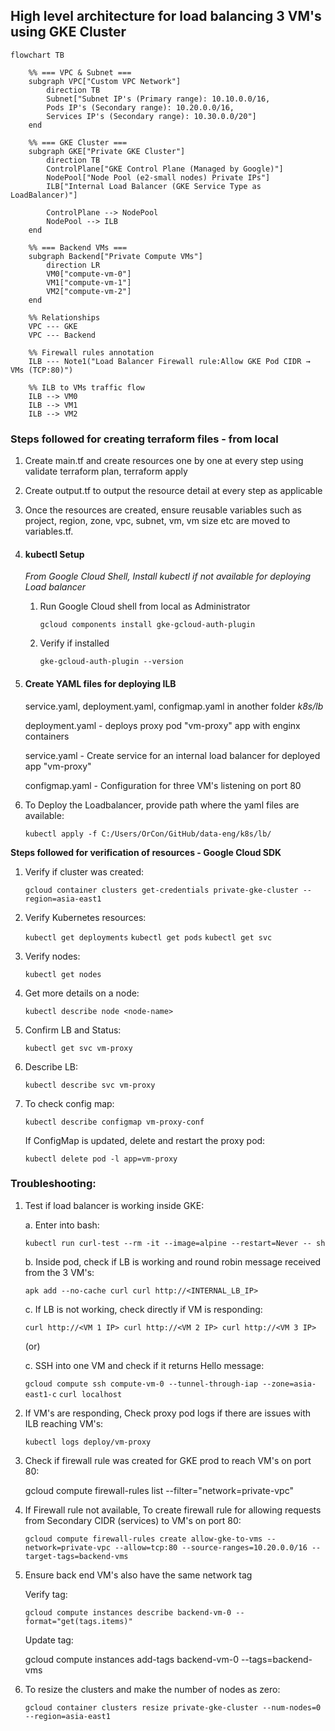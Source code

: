 ## High level architecture for load balancing 3 VM's using GKE Cluster

```mermaid
flowchart TB

    %% === VPC & Subnet ===
    subgraph VPC["Custom VPC Network"]
        direction TB
        Subnet["Subnet IP's (Primary range): 10.10.0.0/16, 
        Pods IP's (Secondary range): 10.20.0.0/16, 
        Services IP's (Secondary range): 10.30.0.0/20"]
    end

    %% === GKE Cluster ===
    subgraph GKE["Private GKE Cluster"]
        direction TB
        ControlPlane["GKE Control Plane (Managed by Google)"]
        NodePool["Node Pool (e2-small nodes) Private IPs"]
        ILB["Internal Load Balancer (GKE Service Type as LoadBalancer)"]

        ControlPlane --> NodePool
        NodePool --> ILB
    end

    %% === Backend VMs ===
    subgraph Backend["Private Compute VMs"]
        direction LR
        VM0["compute-vm-0"]
        VM1["compute-vm-1"]
        VM2["compute-vm-2"]
    end

    %% Relationships
    VPC --- GKE
    VPC --- Backend

    %% Firewall rules annotation
    ILB --- Note1("Load Balancer Firewall rule:Allow GKE Pod CIDR → VMs (TCP:80)")

    %% ILB to VMs traffic flow
    ILB --> VM0
    ILB --> VM1
    ILB --> VM2
```




### Steps followed for creating terraform files - from local
1. Create main.tf and create resources one by one at every step using validate terraform plan, terraform apply

2. Create output.tf to output the resource detail at every step as applicable

3. Once the resources are created, ensure reusable variables such as project, region, zone, vpc, subnet, vm, vm size etc are moved to variables.tf. 

4. #### kubectl Setup

    *From Google Cloud Shell, Install kubectl if not available for deploying Load balancer*

    1. Run Google Cloud shell from local as Administrator

        `gcloud components install gke-gcloud-auth-plugin`

    2. Verify if installed

        `gke-gcloud-auth-plugin --version`


5. #### Create YAML files for deploying ILB

    service.yaml, deployment.yaml, configmap.yaml in another folder *k8s/lb*

    deployment.yaml - deploys proxy pod "vm-proxy" app with enginx containers 

    service.yaml - Create service for an internal load balancer for deployed app "vm-proxy"

    configmap.yaml - Configuration for three VM's listening on port 80


6. To Deploy the Loadbalancer, provide path where the yaml files are    available:

    `kubectl apply -f C:/Users/OrCon/GitHub/data-eng/k8s/lb/`



**Steps followed for verification of resources - Google Cloud SDK**

1. Verify if cluster was created:

    `gcloud container clusters get-credentials private-gke-cluster --region=asia-east1`


2. Verify Kubernetes resources:

    `kubectl get deployments`
    `kubectl get pods`
    `kubectl get svc`

3. Verify nodes:

    `kubectl get nodes`

4. Get more details on a node:

    `kubectl describe node <node-name>`

5. Confirm LB and Status:

    `kubectl get svc vm-proxy`

6. Describe LB:

    `kubectl describe svc vm-proxy`

7. To check config map:

    `kubectl describe configmap vm-proxy-conf`

    If ConfigMap is updated, delete and restart the proxy pod:

    `kubectl delete pod -l app=vm-proxy`


### Troubleshooting:

1. Test if load balancer is working inside GKE:

    a. Enter into bash:

    `kubectl run curl-test --rm -it --image=alpine --restart=Never -- sh`

    b. Inside pod, check if LB is working and round robin message received from the 3 VM's:

    `apk add --no-cache curl
    curl http://<INTERNAL_LB_IP>`

    c. If LB is not working, check directly if VM is responding:

    `curl http://<VM 1 IP>
    curl http://<VM 2 IP>
    curl http://<VM 3 IP>`

    (or)

    c. SSH into one VM and check if it returns Hello message:

    `gcloud compute ssh compute-vm-0 --tunnel-through-iap --zone=asia-east1-c`
    `curl localhost`


2. If VM's are responding, Check proxy pod logs if there are issues with ILB reaching VM's:

    `kubectl logs deploy/vm-proxy`


3. Check if firewall rule was created for GKE prod to reach VM's on port 80:

    gcloud compute firewall-rules list --filter="network=private-vpc"

4. If Firewall rule not available, To create firewall rule for allowing requests from Secondary CIDR (services) to VM's on port 80:

    `gcloud compute firewall-rules create allow-gke-to-vms --network=private-vpc --allow=tcp:80 --source-ranges=10.20.0.0/16 --target-tags=backend-vms`


5. Ensure back end VM's also have the same network tag

    Verify tag:

    `gcloud compute instances describe backend-vm-0 --format="get(tags.items)"`

    Update tag:

    gcloud compute instances add-tags backend-vm-0 --tags=backend-vms


6. To resize the clusters and make the number of nodes as zero:

    `gcloud container clusters resize private-gke-cluster --num-nodes=0 --region=asia-east1`
